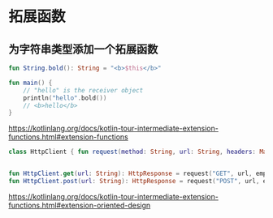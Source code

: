 # 拓展函数
## 为字符串类型添加一个拓展函数

```kotlin
fun String.bold(): String = "<b>$this</b>"

fun main() {
    // "hello" is the receiver object
    println("hello".bold())
    // <b>hello</b>
}
```
https://kotlinlang.org/docs/kotlin-tour-intermediate-extension-functions.html#extension-functions


```kotlin
class HttpClient { fun request(method: String, url: String, headers: Map<String, String>): HttpResponse { // Network code } }


fun HttpClient.get(url: String): HttpResponse = request("GET", url, emptyMap()) 
fun HttpClient.post(url: String): HttpResponse = request("POST", url, emptyMap())
```
https://kotlinlang.org/docs/kotlin-tour-intermediate-extension-functions.html#extension-oriented-design
